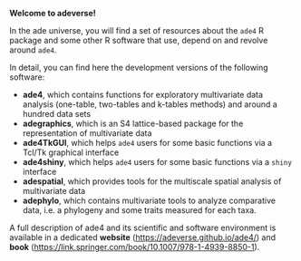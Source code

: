 **Welcome to adeverse!**
 
In the ade universe, you will find a set of resources about the `ade4` R package and some other R software that use, depend on and revolve around `ade4`. 
 
In detail, you can find here the development versions of the following software:
    
- **ade4**, which contains functions for exploratory multivariate data analysis (one-table, two-tables and k-tables methods) and around a hundred data sets
- **adegraphics**, which is an S4 lattice-based package for the representation of multivariate data
- **ade4TkGUI**, which helps `ade4` users for some basic functions via a Tcl/Tk graphical interface
- **ade4shiny**, which helps `ade4` users for some basic functions via a `shiny` interface
- **adespatial**, which provides tools for the multiscale spatial analysis of multivariate data
- **adephylo**, which contains multivariate tools to analyze comparative data, i.e. a phylogeny and some traits measured for each taxa. 
 
A full description of ade4 and its scientific and software environment is available in a dedicated **website** (https://adeverse.github.io/ade4/) and **book** (https://link.springer.com/book/10.1007/978-1-4939-8850-1).
